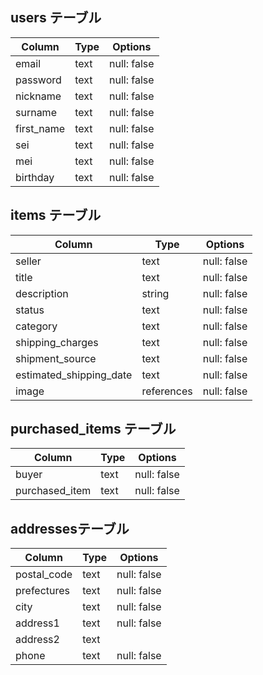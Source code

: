 ## users テーブル

| Column      | Type   | Options     |
| ----------- | ------ | ----------- |
| email       | text   | null: false |
| password    | text   | null: false |
| nickname    | text   | null: false |
| surname     | text   | null: false |
| first_name  | text   | null: false |
| sei         | text   | null: false |
| mei         | text   | null: false |
| birthday    | text   | null: false |


## items テーブル

| Column                   | Type       | Options     |
| -------------------------| ---------- | ----------- |
| seller                   | text       | null: false |
| title                    | text       | null: false |
| description              | string     | null: false |
| status                   | text       | null: false |
| category                 | text       | null: false |             
| shipping_charges         | text       | null: false |            
| shipment_source          | text       | null: false |             
|estimated_shipping_date   | text       | null: false |             
|image                     | references | null: false |             


## purchased_items テーブル

| Column                | Type       | Options     |
| --------------------- | ---------- | ----------- |
| buyer                 | text       | null: false |
| purchased_item        | text       | null: false |            

## addressesテーブル

| Column          | Type       | Options     |
| --------------- | ---------- | ----------- |
| postal_code     | text       | null: false |
| prefectures     | text       | null: false |
| city            | text       | null: false |
| address1        | text       | null: false |
| address2        | text       |             |
| phone           | text       | null: false |            